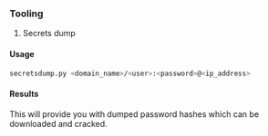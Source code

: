 ### Tooling
1. Secrets dump

#### Usage
```sh
secretsdump.py <domain_name>/<user>:<password>@<ip_address>
```

#### Results
This will provide you with dumped password hashes which can be downloaded and cracked.
